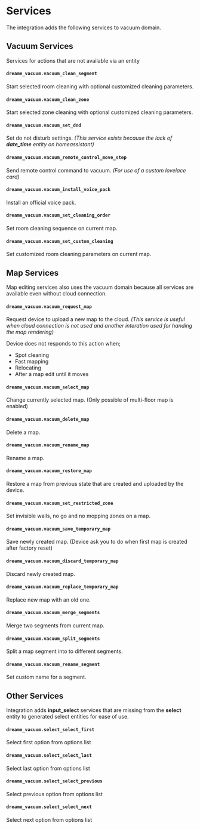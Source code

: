 # Services
The integration adds the following services to vacuum domain. 

## Vacuum Services
Services for actions that are not available via an entity

#### `dreame_vacuum.vacuum_clean_segment`

Start selected room cleaning with optional customized cleaning parameters.

#### `dreame_vacuum.vacuum_clean_zone`

Start selected zone cleaning with optional customized cleaning parameters.

#### `dreame_vacuum.vacuum_set_dnd`

Set do not disturb settings. *(This service exists because the lack of **date_time** entity on homeassistant)*

#### `dreame_vacuum.vacuum_remote_control_move_step`

Send remote control command to vacuum. *(For use of a custom lovelace card)*

#### `dreame_vacuum.vacuum_install_voice_pack`

Install an official voice pack.

#### `dreame_vacuum.vacuum_set_cleaning_order`

Set room cleaning sequence on current map. 

#### `dreame_vacuum.vacuum_set_custom_cleaning`

Set customized room cleaning parameters on current map. 

## Map Services
Map editing services also uses the vacuum domain because all services are available even without cloud connection.

#### `dreame_vacuum.vacuum_request_map`

Request device to upload a new map to the cloud. *(This service is useful when cloud connection is not used and another interation used for handing the map rendering)*

Device does not responds to this action when;
- Spot cleaning
- Fast mapping
- Relocating
- After a map edit until it moves

#### `dreame_vacuum.vacuum_select_map`

Change currently selected map. (Only possible of multi-floor map is enabled)

#### `dreame_vacuum.vacuum_delete_map`

Delete a map.

#### `dreame_vacuum.vacuum_rename_map`

Rename a map.

#### `dreame_vacuum.vacuum_restore_map`

Restore a map from previous state that are created and uploaded by the device.

#### `dreame_vacuum.vacuum_set_restricted_zone`

Set invisible walls, no go and no mopping zones on a map.

#### `dreame_vacuum.vacuum_save_temporary_map`

Save newly created map. (Device ask you to do when first map is created after factory reset)

#### `dreame_vacuum.vacuum_discard_temporary_map`

Discard newly created map.

#### `dreame_vacuum.vacuum_replace_temporary_map`

Replace new map with an old one.

#### `dreame_vacuum.vacuum_merge_segments`

Merge two segments from current map.

#### `dreame_vacuum.vacuum_split_segments`

Split a map segment into to different segments.

#### `dreame_vacuum.vacuum_rename_segment`

Set custom name for a segment.

## Other Services
Integration adds **input_select** services that are missing from the **select** entity to generated select entities for ease of use.

#### `dreame_vacuum.select_select_first`

Select first option from options list

#### `dreame_vacuum.select_select_last`

Select last option from options list

#### `dreame_vacuum.select_select_previous`

Select previous option from options list

#### `dreame_vacuum.select_select_next`

Select next option from options list